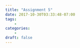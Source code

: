 ```yaml
---
title: "Assignment 5"
date: 2017-10-30T03:33:48-07:00
tags:
    -
categories:
    -
draft: false
---
```


